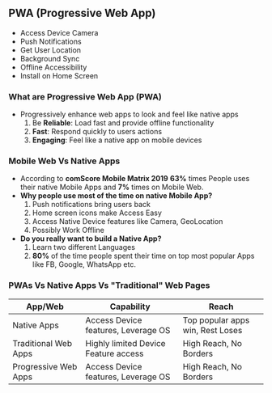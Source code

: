 ## PWA (Progressive Web App)

- Access Device Camera
- Push Notifications
- Get User Location
- Background Sync
- Offline Accessibility
- Install on Home Screen

### What are Progressive Web App (PWA)

- Progressively enhance web apps to look and feel like native apps
  1. Be **Reliable**: Load fast and provide offline functionality
  2. **Fast**: Respond quickly to users actions
  3. **Engaging**: Feel like a native app on mobile devices

### Mobile Web Vs Native Apps

- According to **comScore Mobile Matrix 2019** **63%** times People uses their native Mobile Apps and **7%** times on Mobile Web.
- **Why people use most of the time on native Mobile App?**
  1. Push notifications bring users back
  2. Home screen icons make Access Easy
  3. Access Native Device features like Camera, GeoLocation
  4. Possibly Work Offline
- **Do you really want to build a Native App?**
  1. Learn two different Languages
  2. **80%** of the time people spent their time on top most popular Apps like FB, Google, WhatsApp etc.

### PWAs Vs Native Apps Vs "Traditional" Web Pages

| App/Web              | Capability                           | Reach                            |
| -------------------- | ------------------------------------ | -------------------------------- |
| Native Apps          | Access Device features, Leverage OS  | Top popular apps win, Rest Loses |
| Traditional Web Apps | Highly limited Device Feature access | High Reach, No Borders           |
| Progressive Web Apps | Access Device features, Leverage OS  | High Reach, No Borders           |
